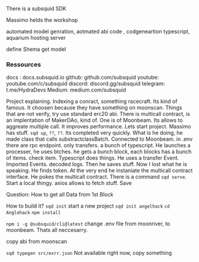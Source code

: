 There is a subsquid SDK

Massimo helds the workshop

automated model genration, aotmated abi code , codgeneartion typescript, aquarium hosting server

define Shema get model

### Ressources
docs : docs.subsquid.io
github: github.com/subsquid
youtube: youtube.com/c/subsquid
discord: discord.gg/subsquid
telegram: t.me/HydraDevs
Medium: medium.com/subsquid

Project explaining.
Indexing a conract, something racecraft. Its kind of famous. It choosen because they have something on moonscan. Things that are not verify, try use standard erc20 abi. 
There is multicall contract, is an implentation of MakerDAo, kind of.
One is of Moonbeam. Its allows to aggreate multiple call. It improves performance.
Lets start project. Massimo has stuff. `sqd up`, `??`, `??`.
Its completed very quickly. What is he doing, he made class that calls substractclassBatch. Connected to Moonbeam. in .env there are rpc endpoint.
only transfers. a bunch of typescript. He launches a processer, he uses btches. he gets a bunch block, each blocks has a bunch of items. check item. Typescript does things. 
He uses a transfer Event. Imported Events. decoded logs. Then he saves stuff. 
Now I lost what he is speaking. He finds token. At the very end he instaniate the multicall contract interface. He pokes the multicall contract. There is a command `sqd serve`. Start a local thingy. axios allows to fetch stuff. Save 


Question: 
How to get all Data from 1st Block

How to build it?
`sqd init` start a new project
`sqd init angelhack`
`cd Anglehack`
`npm install`

`npm i -g @subsquid/cli@latest`
change .env file from moonriver, to moonbeam. Thats all neccesarry.

copy abi from moonscan

`sqd typegen src/exrr.json` Not available right now, copy something



